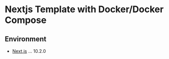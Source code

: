 # Nextjs Template with Docker/Docker Compose

## Environment

- [Next.js](https://nextjs.org/) ... 10.2.0